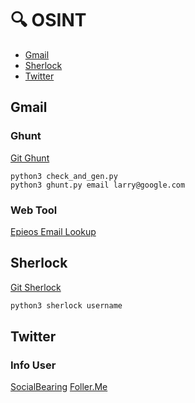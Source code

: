 # 🔍 OSINT

- [Gmail](#gmail)
- [Sherlock](#sherlock)
- [Twitter](#twitter)

## Gmail
### Ghunt
[Git Ghunt](https://github.com/mxrch/GHunt)

```
python3 check_and_gen.py
python3 ghunt.py email larry@google.com
```

### Web Tool
[Epieos Email Lookup](https://tools.epieos.com/email.php)

## Sherlock
[Git Sherlock](https://github.com/sherlock-project/sherlock)

```bash
python3 sherlock username
```

## Twitter
### Info User
[SocialBearing](https://socialbearing.com/search/user)
[Foller.Me](https://foller.me/)